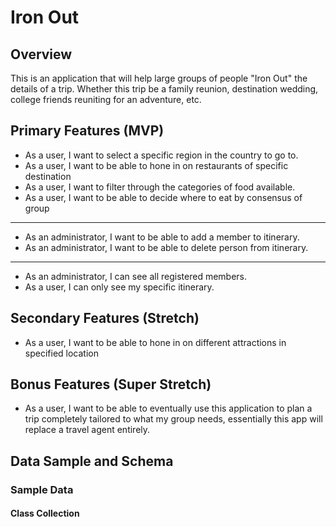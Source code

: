 # Iron Out

## Overview

This is an application that will help large groups of people "Iron Out" the details of a trip. Whether this trip be a family reunion, destination wedding, college friends reuniting for an adventure, etc.

## Primary Features (MVP)

- As a user, I want to select a specific region in the country to go to.
- As a user, I want to be able to hone in on restaurants of specific destination
- As a user, I want to filter through the categories of food available.
- As a user, I want to be able to decide where to eat by consensus of group

---

- As an administrator, I want to be able to add a member to itinerary.
- As an administrator, I want to be able to delete person from itinerary.

---

- As an administrator, I can see all registered members.
- As a user, I can only see my specific itinerary.

## Secondary Features (Stretch)

- As a user, I want to be able to hone in on different attractions in specified location

## Bonus Features (Super Stretch)

- As a user, I want to be able to eventually use this application to plan a trip completely tailored to what my group needs, essentially this app will replace a travel agent entirely.

## Data Sample and Schema

### Sample Data

#### Class Collection
